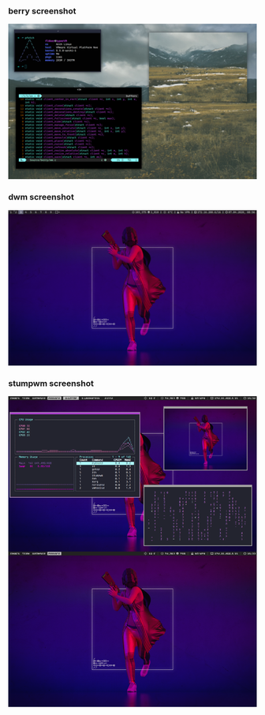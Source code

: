 ### berry screenshot

![berry](/screenshots/berry.png?raw=true "berry screenshot")


### dwm screenshot

![dwm](/screenshots/dwm_new.png?raw=true "dwm screenshot")


### stumpwm screenshot

![stumpwm](/screenshots/stumpwm.png?raw=true "stumpwm screenshot")
